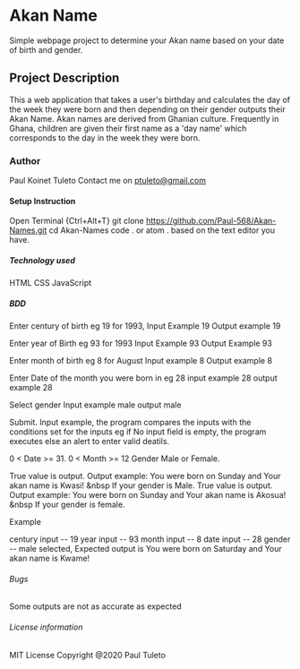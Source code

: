 # Akan Name

Simple webpage project to determine your Akan name based on your date of birth and gender.

## Project Description

This a web application that takes a user's birthday and calculates the day of the week they were born and then depending on their gender outputs their Akan Name. 
Akan names are derived from Ghanian culture. Frequently in Ghana, children are given their first name as a 'day name' which corresponds to the day in the week they were born.

### Author

Paul Koinet Tuleto
Contact me on ptuleto@gmail.com

#### Setup Instruction

Open Terminal {Ctrl+Alt+T}
git clone https://github.com/Paul-568/Akan-Names.git
cd Akan-Names
code . or atom . based on the text editor you have.

##### Technology used

HTML
CSS
JavaScript

##### BDD
Enter century of birth eg 19 for 1993, Input Example 19 Output example 19

Enter year of Birth eg 93 for 1993 Input Example 93 Output Example 93

Enter month of birth eg 8 for August Input example 8 Output example 8

Enter Date of the month you were born in eg 28 input example 28 output example 28

Select gender Input example male output male

Submit. Input example, the program compares the inputs with the conditions set for the inputs eg if No input field is empty, the program executes else an alert to enter valid deatils.

0 < Date >= 31.
0 < Month >= 12
Gender Male or Female.

True value is output. Output example: You were born on Sunday and Your akan name is Kwasi! &nbsp If your gender is Male.
True value is output. Output example: You were born on Sunday and Your akan name is Akosua! &nbsp If your gender is female.

Example

century input -- 19
year input -- 93
month input -- 8
date input -- 28
gender -- male selected, Expected output is You were born on Saturday and Your akan name is Kwame!

###### Bugs

Some outputs are not as accurate as expected

###### License information

MIT License
Copyright @2020 Paul Tuleto


